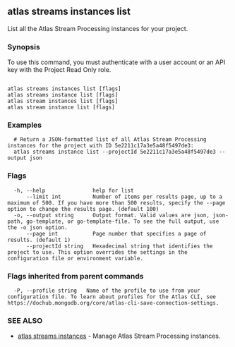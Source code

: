 ## atlas streams instances list

List all the Atlas Stream Processing instances for your project.


### Synopsis

To use this command, you must authenticate with a user account or an API key with the Project Read Only role.



```

atlas streams instances list [flags]
atlas streams instance list [flags]
atlas stream instances list [flags]
atlas stream instance list [flags]
```

### Examples

```
  # Return a JSON-formatted list of all Atlas Stream Processing instances for the project with ID 5e2211c17a3e5a48f5497de3:
  atlas streams instance list --projectId 5e2211c17a3e5a48f5497de3 --output json
```


### Flags

```
  -h, --help               help for list
      --limit int          Number of items per results page, up to a maximum of 500. If you have more than 500 results, specify the --page option to change the results page. (default 100)
  -o, --output string      Output format. Valid values are json, json-path, go-template, or go-template-file. To see the full output, use the -o json option.
      --page int           Page number that specifies a page of results. (default 1)
      --projectId string   Hexadecimal string that identifies the project to use. This option overrides the settings in the configuration file or environment variable.

```


### Flags inherited from parent commands

```
  -P, --profile string   Name of the profile to use from your configuration file. To learn about profiles for the Atlas CLI, see https://dochub.mongodb.org/core/atlas-cli-save-connection-settings.

```

### SEE ALSO


* [atlas streams instances](atlas_streams_instances.md)	- Manage Atlas Stream Processing instances.



